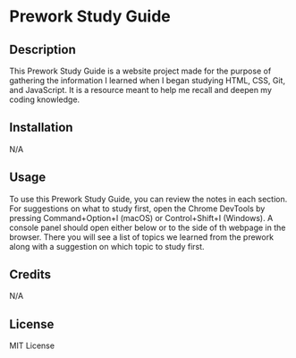 # Prework Study Guide

## Description

This Prework Study Guide is a website project made for the purpose of gathering the information I learned when I began studying HTML, CSS, Git, and JavaScript. It is a resource meant to help me recall and deepen my coding knowledge.

## Installation

N/A

## Usage

To use this Prework Study Guide, you can review the notes in each section. For suggestions on what to study first, open the Chrome DevTools by pressing Command+Option+I (macOS) or Control+Shift+I (Windows). A console panel should open either below or to the side of th webpage in the browser. There you will see a list of topics we learned from the prework along with a suggestion on which topic to study first.

## Credits

N/A

## License

MIT License
